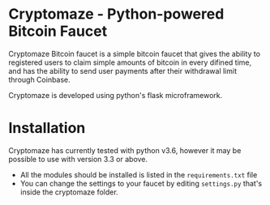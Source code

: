 # Cryptomaze - Python-powered Bitcoin Faucet
Cryptomaze Bitcoin faucet is a simple bitcoin faucet that gives the ability to registered users to claim simple amounts of bitcoin in every difined time, and has the ability to send user payments after their withdrawal limit through Coinbase.

Cryptomaze is developed using python's flask microframework.

# Installation
Cryptomaze has currently tested with python v3.6, however it may be possible to use with version 3.3 or above.
- All the modules should be installed is listed in the `requirements.txt` file
- You can change the settings to your faucet by editing `settings.py` that's inside the cryptomaze folder.
